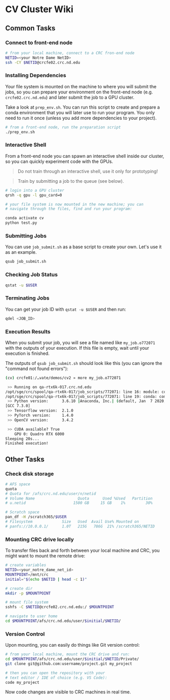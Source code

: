 # CV Cluster Wiki

## Common Tasks

### Connect to front-end node

```sh
# from your local machine, connect to a CRC fron-end node
NETID=<your Notre Dame NetID>
ssh -CY $NETID@crcfe02.crc.nd.edu
```

### Installing Dependencies

Your file system is mounted on the machine to where you will submit the jobs, so you can prepare your environment on the front-end node (e.g. `crcfe02.crc.nd.edu`) and later submit the job to a GPU cluster.

Take a look at `prep_env.sh`. You can run this script to create and prepare a conda environment that you will later use to run your program. You only need to run it once (unless you add more dependencies to your project).

```sh
# from a front-end node, run the preparation script
./prep_env.sh
```

### Interactive Shell

From a front-end node you can spawn an interactive shell inside our cluster, so you can quickly experiment code with the GPUs.

> Do not train through an interactive shell, use it only for prototyping!

> Train by submitting a job to the queue (see below).

```sh
# login into a GPU cluster
qrsh -q gpu -l gpu_card=0

# your file system is now mounted in the new machine; you can
# navigate through the files, find and run your program:

conda activate cv
python test.py
```

### Submitting Jobs

You can use `job_submit.sh` as a base script to create your own. Let's use it as an example.

```sh
qsub job_submit.sh
```

### Checking Job Status

```sh
qstat -u $USER
```

### Terminating Jobs

You can get your job ID with `qstat -u $USER` and then run:

```sh
qdel <JOB_ID>
```

### Execution Results

When you submit your job, you will see a file named like `my_job.o772071` with the outputs of your execution. If this file is empty, wait until your execution is finished.

The outputs of `qsub job_submit.sh` should look like this (you can ignore the "command not found errors"):

```sh
(cv) crcfe01:/…vate/demos/cv2 » more my_job.o772071

 >> Running on qa-rtx6k-017.crc.nd.edu
/opt/sge/crc/spool/qa-rtx6k-017/job_scripts/772071: line 16: module: command not found
/opt/sge/crc/spool/qa-rtx6k-017/job_scripts/772071: line 19: conda: command not found
 >> Python version:	     3.6.10 |Anaconda, Inc.| (default, Jan  7 2020, 21:14:29)
[GCC 7.3.0]
 >> Tensorflow version:	 2.1.0
 >> PyTorch version:	 1.4.0
 >> OpenCV version:	     3.4.2

 >> CUDA available?	True
	GPU 0: Quadro RTX 6000
Sleeping 20s...
Finished execution!
```

## Other Tasks

### Check disk storage

```sh
# AFS space
quota
# Quota for /afs/crc.nd.edu/user/n/netid
# Volume Name                   Quota      Used %Used   Partition
# u.netid                     1500 GB     15 GB    1%         30%

# Scratch space
pan_df -H /scratch365/$USER
# Filesystem             Size   Used  Avail Use% Mounted on
# panfs://10.0.0.1/      1.0T   215G   786G  21% /scratch365/NETID
```

### Mounting CRC drive locally

To transfer files back and forth between your local machine and CRC, you might want to mount the remote drive:

```sh
# create variables
NETID=<your_notre_dame_net_id>
MOUNTPOINT=/mnt/crc
initial="$(echo $NETID | head -c 1)"

# create dir
mkdir -p $MOUNTPOINT

# mount file system
sshfs -C $NETID@crcfe02.crc.nd.edu:/ $MOUNTPOINT

# navigate to user home
cd $MOUNTPOINT/afs/crc.nd.edu/user/$initial/$NETID/
```

### Version Control

Upon mounting, you can easily do things like Git version control:

```sh
# from your local machine, mount the CRC drive and run:
cd $MOUNTPOINT/afs/crc.nd.edu/user/$initial/$NETID/Private/
git clone git@github.com:username/project.git my_project

# then you can open the repository with your
# text editor / IDE of choice (e.g. VS Code):
code my_project

```

Now code changes are visible to CRC machines in real time.
